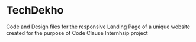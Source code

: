 # TechDekho
Code and Design files for the responsive Landing Page of a unique website created for the purpose of Code Clause Internhsip project
